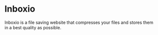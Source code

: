 # Inboxio
Inboxio is a file saving website that compresses your files and stores them in a best quality as possible.
